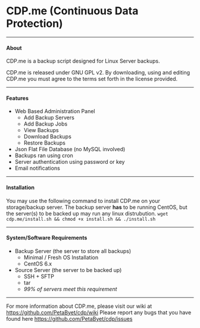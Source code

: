 CDP.me (Continuous Data Protection)
===
---------------------------------------
#### About
CDP.me is a backup script designed for Linux Server backups.

CDP.me is released under GNU GPL v2. By downloading, using and editing CDP.me you must agree to the terms set forth in the license provided.

---------------------------------------
#### Features 
* Web Based Administration Panel
  * Add Backup Servers
  * Add Backup Jobs
  * View Backups
  * Download Backups
  * Restore Backups
* Json Flat File Database (no MySQL involved)
* Backups ran using cron
* Server authentication using password or key
* Email notifications

---------------------------------------
#### Installation
You may use the following command to install CDP.me on your storage/backup server.
The backup server **has** to be running CentOS, but the server(s) to be backed up may run any linux distrubution.
`wget cdp.me/install.sh && chmod +x install.sh && ./install.sh`

---------------------------------------
#### System/Software Requirements
* Backup Server (the server to store all backups)
  * Minimal / Fresh OS Installation
  * CentOS 6.x
* Source Server (the server to be backed up)
  * SSH + SFTP
  * tar
  * *99% of servers meet this requirement*
  
---------------------------------------
For more information about CDP.me, please visit our wiki at https://github.com/PetaByet/cdp/wiki
Please report any bugs that you have found here https://github.com/PetaByet/cdp/issues
  